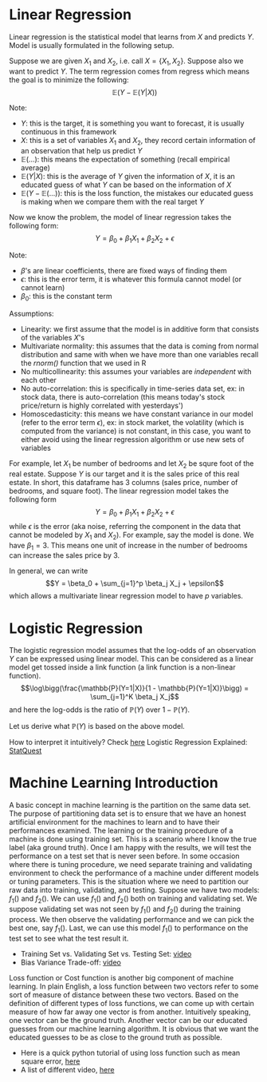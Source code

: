 # Linear Regression

Linear regression is the statistical model that learns from $X$ and predicts $Y$. Model is usually formulated in the following setup. 

Suppose we are given $X_1$ and $X_2$, i.e. call $X = \{X_1, X_2\}$. Suppose also we want to predict $Y$. The term regression comes from regress which means the goal is to minimize the following:
$$\mathbb{E}(Y - \mathbb{E}(Y|X))$$

Note:
- $Y$: this is the target, it is something you want to forecast, it is usually continuous in this framework
- $X$: this is a set of variables $X_1$ and $X_2$, they record certain information of an observation that help us predict $Y$
- $\mathbb{E}(...)$: this means the expectation of something (recall empirical average)
- $\mathbb{E}(Y|X)$: this is the average of $Y$ given the information of $X$, it is an educated guess of what $Y$ can be based on the information of $X$
- $\mathbb{E}(Y - \mathbb{E}(...))$: this is the loss function, the mistakes our educated guess is making when we compare them with the real target $Y$

Now we know the problem, the model of linear regression takes the following form:
$$Y = \beta_0 + \beta_1 X_1 + \beta_2 X_2 + \epsilon$$

Note:
- $\beta$'s are linear coefficients, there are fixed ways of finding them
- $\epsilon$: this is the error term, it is whatever this formula cannot model (or cannot learn)
- $\beta_0$: this is the constant term

Assumptions:
- Linearity: we first assume that the model is in additive form that consists of the variables $X$'s
- Multivariate normality: this assumes that the data is coming from normal distribution and same with when we have more than one variables recall the *rnorm()* function that we used in R
- No multicollinearity: this assumes your variables are *independent* with each other
- No auto-correlation: this is specifically in time-series data set, ex: in stock data, there is auto-correlation (this means today's stock price/return is highly correlated with yesterdays')
- Homoscedasticity: this means we have constant variance in our model (refer to the error term $\epsilon$), ex: in stock market, the volatility (which is computed from the variance) is not constant, in this case, you want to either avoid using the linear regression algorithm or use new sets of variables 

For example, let $X_1$ be number of bedrooms and let $X_2$ be squre foot of the real estate. Suppose $Y$ is our target and it is the sales price of this real estate. In short, this dataframe has 3 columns (sales price, number of bedrooms, and square foot). The linear regression model takes the following form
$$Y = \beta_0 + \beta_1 X_1 + \beta_2 X_2 + \epsilon$$
while $\epsilon$ is the error (aka noise, referring the component in the data that cannot be modeled by $X_1$ and $X_2$). For example, say the model is done. We have $\beta_1 = 3$. This means one unit of increase in the number of bedrooms can increase the sales price by 3. 

In general, we can write
$$Y = \beta_0 + \sum_{j=1}^p \beta_j X_j + \epsilon$$
which allows a multivariate linear regression model to have $p$ variables.

# Logistic Regression

The logistic regression model assumes that the log-odds of an observation $Y$ can be expressed using linear model. This can be considered as a linear model get tossed inside a link function (a link function is a non-linear function).
$$\log\bigg(\frac{\mathbb{P}(Y=1|X)}{1 - \mathbb{P}(Y=1|X)}\bigg) = \sum_{j=1}^K \beta_j X_j$$
and here the log-odds is the ratio of $\mathbb{P}(Y)$ over $1 - \mathbb{P}(Y)$.

Let us derive what $\mathbb{P}(Y)$ is based on the above model.

How to interpret it intuitively? Check [here](https://towardsdatascience.com/logistic-regression-derived-from-intuition-d1211fc09b10)
Logistic Regression Explained: [StatQuest](https://www.youtube.com/watch?v=yIYKR4sgzI8)

# Machine Learning Introduction

A basic concept in machine learning is the partition on the same data set. The purpose of partitioning data set is to ensure that we have an honest artificial environment for the machines to learn and to have their performances examined. The learning or the training procedure of a machine is done using training set. This is a scenario where I know the true label (aka ground truth). Once I am happy with the results, we will test the performance on a test set that is never seen before. In some occasion where there is tuning procedure, we need separate training and validating environment to check the performance of a machine under different models or tuning parameters. This is the situation where we need to partition our raw data into training, validating, and testing. Suppose we have two models: $f_1()$ and $f_2()$. We can use $f_1()$ and $f_2()$ both on training and validating set. We suppose validating set was not seen by $f_1()$ and $f_2()$ during the training process. We then observe the validating performance and we can pick the best one, say $f_1()$. Last, we can use this model $f_1()$ to performance on the test set to see what the test result it.  
- Training Set vs. Validating Set vs. Testing Set: [video](https://www.youtube.com/watch?v=PIRQY6xmNZY)
- Bias Variance Trade-off: [video](https://youtu.be/EuBBz3bI-aA)

Loss function or Cost function is another big component of machine learning. In plain English, a loss function between two vectors refer to some sort of measure of distance between these two vectors. Based on the definition of different types of loss functions, we can come up with certain measure of how far away one vector is from another. Intuitively speaking, one vector can be the ground truth. Another vector can be our educated guesses from our machine learning algorithm. It is obvious that we want the educated guesses to be as close to the ground truth as possible. 
- Here is a quick python tutorial of using loss function such as mean square error, [here](https://www.youtube.com/watch?v=uD1Dfz0aqkA)
- A list of different video, [here](https://www.youtube.com/watch?v=QBbC3Cjsnjg)
